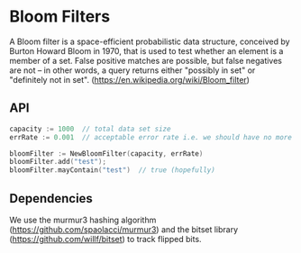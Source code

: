 # Bloom Filters

A Bloom filter is a space-efficient probabilistic data structure, conceived by Burton Howard Bloom in 1970, that is used to test whether an element is a member of a set. False positive matches are possible, but false negatives are not – in other words, a query returns either "possibly in set" or "definitely not in set". (https://en.wikipedia.org/wiki/Bloom_filter)

## API

```go
capacity := 1000  // total data set size
errRate := 0.001  // acceptable error rate i.e. we should have no more than 0.1% false positive matches

bloomFilter := NewBloomFilter(capacity, errRate)
bloomFilter.add("test");
bloomFilter.mayContain("test")  // true (hopefully)
```

## Dependencies

We use the murmur3 hashing algorithm (https://github.com/spaolacci/murmur3) and the bitset library (https://github.com/willf/bitset) to track flipped bits.